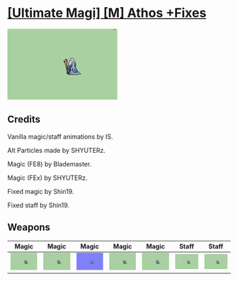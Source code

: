 # [\[Ultimate Magi\] \[M\] Athos +Fixes](./)

<img src="./6.%20Magic/Magic_000.png" alt="[Ultimate Magi] [M] Athos +Fixes standing" />

## Credits

Vanilla magic/staff animations by IS.

Alt Particles made by SHYUTERz.

Magic (FE8) by Blademaster.

Magic (FEx) by SHYUTERz.

Fixed magic by Shin19.

Fixed staff by Shin19.

## Weapons


|Magic |Magic |Magic |Magic |Magic |Staff |Staff |
|  :---: | :---: | :---: | :---: | :---: | :---: | :---: |
| <img alt="Magic animation" src="./6.%20Magic/Magic.gif" /> | <img alt="Magic animation" src="./6.%20Magic%20(Alt%20Particles)/Magic.gif" /> | <img alt="Magic animation" src="./6.%20Magic%20(FE8)/Magic.gif" /> | <img alt="Magic animation" src="./6.%20Magic%20(FEx)/Magic.gif" /> | <img alt="Magic animation" src="./6.%20Magic%20(Fixed)/Magic.gif" /> | <img alt="Staff animation" src="./7.%20Staff/Staff.gif" /> | <img alt="Staff animation" src="./7.%20Staff%20(Fixed)/Staff.gif" /> |
